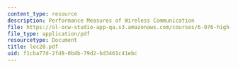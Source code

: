 ```yaml
---
content_type: resource
description: Performance Measures of Wireless Communication
file: https://ol-ocw-studio-app-qa.s3.amazonaws.com/courses/6-976-high-speed-communication-circuits-and-systems-spring-2003/f1cba77d2fd80b4b79d2bd3461c41ebc_lec20.pdf
file_type: application/pdf
resourcetype: Document
title: lec20.pdf
uid: f1cba77d-2fd8-0b4b-79d2-bd3461c41ebc
---
```

